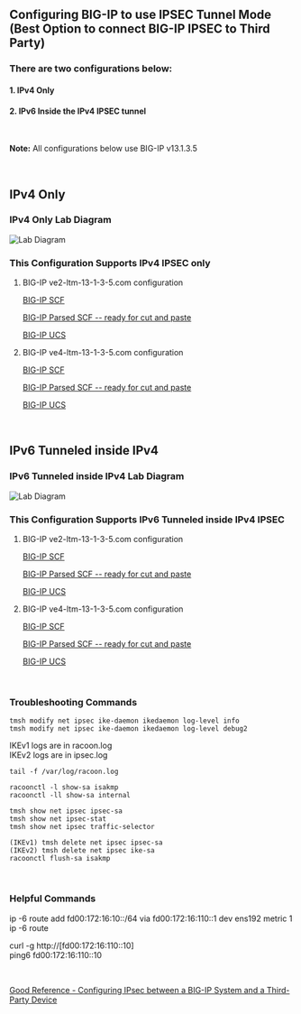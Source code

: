 ## Configuring BIG-IP to use IPSEC Tunnel Mode (Best Option to connect BIG-IP IPSEC to Third Party)  

### There are two configurations below:  
#### 1. IPv4 Only
#### 2. IPv6 Inside the IPv4 IPSEC tunnel
<br/>  

__Note:__ All configurations below use BIG-IP v13.1.3.5  


<br/>  

## IPv4 Only  

### IPv4 Only Lab Diagram  

![Lab Diagram](https://github.com/grmarxer/private/blob/master/Documentation/IPSEC/diagram/ipsec_lab_ipv4_only.png)  


###  This Configuration Supports IPv4 IPSEC only  

1. BIG-IP ve2-ltm-13-1-3-5.com configuration  

    [BIG-IP SCF](https://github.com/grmarxer/private/blob/master/Documentation/IPSEC/configurations/ve2-ltm-13-1-3-5_IPv4-only.txt)  

    [BIG-IP Parsed SCF -- ready for cut and paste](https://github.com/grmarxer/private/blob/master/Documentation/IPSEC/configurations/ve2-ltm-13-1-3-5_IPv4_only_parsed.txt)  

    [BIG-IP UCS](https://github.com/grmarxer/private/blob/master/Documentation/IPSEC/configurations/ve2-ltm-13-1-3-5.com-IPv4-only.ucs)  

2. BIG-IP ve4-ltm-13-1-3-5.com configuration

    [BIG-IP SCF](https://github.com/grmarxer/private/blob/master/Documentation/IPSEC/configurations/ve4-ltm-13-1-3-5_IPv4_only.txt)  

    [BIG-IP Parsed SCF -- ready for cut and paste](https://github.com/grmarxer/private/blob/master/Documentation/IPSEC/configurations/ve4-ltm-13-1-3-5_IPv4_only_parsed.txt)  

    [BIG-IP UCS](https://github.com/grmarxer/private/blob/master/Documentation/IPSEC/configurations/ve4-ltm-13-1-3-5.com-IPv4-only.ucs)  


<br/>  

## IPv6 Tunneled inside IPv4  

### IPv6 Tunneled inside IPv4 Lab Diagram  

![Lab Diagram](https://github.com/grmarxer/private/blob/master/Documentation/IPSEC/diagram/ipsec_lab_IPv6_inside_ipv4.png)  


###  This Configuration Supports IPv6 Tunneled inside IPv4 IPSEC  

1. BIG-IP ve2-ltm-13-1-3-5.com configuration  

    [BIG-IP SCF](https://github.com/grmarxer/private/blob/master/Documentation/IPSEC/configurations/ve2-ltm-13-1-3-5_IPv6_inside_IPv4_IPSEC_tunnel.txt.txt)  

    [BIG-IP Parsed SCF -- ready for cut and paste](https://github.com/grmarxer/private/blob/master/Documentation/IPSEC/configurations/ve2-ltm-13-1-3-5_IPv4_only_parsed.txt)  

    [BIG-IP UCS](https://github.com/grmarxer/private/blob/master/Documentation/IPSEC/configurations/ve2-ltm-13-1-3-5.com-ipv6-in-ipv4-tunnel.ucs)  

2. BIG-IP ve4-ltm-13-1-3-5.com configuration

    [BIG-IP SCF](https://github.com/grmarxer/private/blob/master/Documentation/IPSEC/configurations/ve4-ltm-13-1-3-5_IPv6_inside_IPv4_IPSEC_tunnel.txt.txt)  

    [BIG-IP Parsed SCF -- ready for cut and paste](https://github.com/grmarxer/private/blob/master/Documentation/IPSEC/configurations/ve4-ltm-13-1-3-5_IPv4_only_parsed.txt)  

    [BIG-IP UCS](https://github.com/grmarxer/private/blob/master/Documentation/IPSEC/configurations/ve4-ltm-13-1-3-5.com-ipv6-in-ipv4-ipsec-tunnel.ucs)  

<br/>  

### Troubleshooting Commands
```
tmsh modify net ipsec ike-daemon ikedaemon log-level info
tmsh modify net ipsec ike-daemon ikedaemon log-level debug2
```  

IKEv1 logs are in racoon.log  
IKEv2 logs are in ipsec.log
```
tail -f /var/log/racoon.log
```  
```
racoonctl -l show-sa isakmp
racoonctl -ll show-sa internal
```  
```
tmsh show net ipsec ipsec-sa
tmsh show net ipsec-stat
tmsh show net ipsec traffic-selector
```  
```
(IKEv1) tmsh delete net ipsec ipsec-sa
(IKEv2) tmsh delete net ipsec ike-sa
racoonctl flush-sa isakmp
```  

<br/>  

### Helpful Commands  

ip -6 route add fd00:172:16:10::/64 via fd00:172:16:110::1 dev ens192 metric 1  
ip -6 route  

curl -g http://[fd00:172:16:110::10]  
ping6 fd00:172:16:110::10  


<br/>  

[Good Reference - Configuring IPsec between a BIG-IP System and a Third-Party Device](https://techdocs.f5.com/kb/en-us/products/big-ip_ltm/manuals/product/bigip-tmos-tunnels-ipsec-13-0-0/10.html)  

